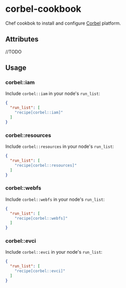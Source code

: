 # corbel-cookbook

Chef cookbok to install and configure [Corbel](https://github.com/corbel-platform/corbel) platform.


## Attributes
//TODO

## Usage

### corbel::iam

Include `corbel::iam` in your node's `run_list`:

```json
{
  "run_list": [
    "recipe[corbel::iam]"
  ]
}
```

### corbel::resources

Include `corbel::resources` in your node's `run_list`:

```json
{
  "run_list": [
    "recipe[corbel::resources]"
  ]
}
```

### corbel::webfs

Include `corbel::webfs` in your node's `run_list`:

```json
{
  "run_list": [
    "recipe[corbel::webfs]"
  ]
}
```

### corbel::evci

Include `corbel::evci` in your node's `run_list`:

```json
{
  "run_list": [
    "recipe[corbel::evci]"
  ]
}
```
